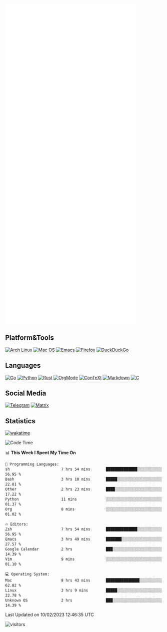 ![Metrics](https://github.com/SteamedFish/SteamedFish/blob/master/github-metrics.svg)

## Platform&Tools

[![Arch Linux](https://img.shields.io/badge/ArchLinux-1793D1?logo=arch-linux&logoColor=fff&style=flat-square)](https://archlinux.org/)
[![Mac OS](https://img.shields.io/badge/MacOS-000000?style=flat-square&logo=macos&logoColor=F0F0F0)](https://www.apple.com/macos/)
[![Emacs](https://img.shields.io/badge/Emacs-%237F5AB6.svg?&style=flat-square&logo=gnu-emacs&logoColor=white)](https://www.gnu.org/software/emacs/)
[![Firefox](https://img.shields.io/badge/Firefox-FF7139?style=flat-square&logo=Firefox-Browser&logoColor=white)](https://firefox.com/)
[![DuckDuckGo](https://img.shields.io/badge/DuckDuckGo-DE5833?style=flat-square&logo=DuckDuckGo&logoColor=white)](https://duckduckgo.com/)

## Languages

[![Go](https://img.shields.io/badge/Golang-%2300ADD8.svg?style=flat-square&logo=go&logoColor=white)](https://golang.org/)
[![Python](https://img.shields.io/badge/Python-3670A0?style=flat-square&logo=python&logoColor=ffdd54)](https://www.python.org/)
[![Rust](https://img.shields.io/badge/Rust-%23000000.svg?style=flat-square&logo=rust&logoColor=white)](https://www.rust-lang.org/)
[![OrgMode](https://img.shields.io/badge/OrgMode-%23000000.svg?style=flat-square&logo=org&logoColor=white)](https://orgmode.org/)
[![ConTeXt](https://img.shields.io/badge/ConTeXt-%23008080.svg?style=flat-square&logo=latex&logoColor=white)](https://contextgarden.net/)
[![Markdown](https://img.shields.io/badge/MarkDown-%23000000.svg?style=flat-square&logo=markdown&logoColor=white)](https://daringfireball.net/projects/markdown/)
[![C](https://img.shields.io/badge/C-%2300599C.svg?style=flat-square&logo=c&logoColor=white)](https://www.iso.org/standard/74528.html)

## Social Media
[![Telegram](https://img.shields.io/badge/SteamedFish-2CA5E0?style=social&logo=telegram&logoColor=white)](https://t.me/SteamedFish)
[![Matrix](https://img.shields.io/badge/SteamedFish-2CA5E0?style=social&logo=matrix&logoColor=black)](https://matrix.to/#/@i:steamedfish.org)

## Statistics
[![wakatime](https://wakatime.com/badge/user/168280d6-fcf2-4b4f-ad3a-dc4612f35b38.svg)](https://wakatime.com/@168280d6-fcf2-4b4f-ad3a-dc4612f35b38)

<!--START_SECTION:waka-->
![Code Time](http://img.shields.io/badge/Code%20Time-2%2C288%20hrs%2013%20mins-blue)

📊 **This Week I Spent My Time On** 

```text
💬 Programming Languages: 
sh                       7 hrs 54 mins       ██████████████░░░░░░░░░░░   56.95 % 
Bash                     3 hrs 10 mins       █████░░░░░░░░░░░░░░░░░░░░   22.81 % 
Other                    2 hrs 23 mins       ████░░░░░░░░░░░░░░░░░░░░░   17.22 % 
Python                   11 mins             ░░░░░░░░░░░░░░░░░░░░░░░░░   01.37 % 
Org                      8 mins              ░░░░░░░░░░░░░░░░░░░░░░░░░   01.02 % 

🔥 Editors: 
Zsh                      7 hrs 54 mins       ██████████████░░░░░░░░░░░   56.95 % 
Emacs                    3 hrs 49 mins       ███████░░░░░░░░░░░░░░░░░░   27.57 % 
Google Calendar          2 hrs               ███░░░░░░░░░░░░░░░░░░░░░░   14.39 % 
Vim                      9 mins              ░░░░░░░░░░░░░░░░░░░░░░░░░   01.10 % 

💻 Operating System: 
Mac                      8 hrs 43 mins       ███████████████░░░░░░░░░░   62.82 % 
Linux                    3 hrs 9 mins        █████░░░░░░░░░░░░░░░░░░░░   22.78 % 
Unknown OS               2 hrs               ███░░░░░░░░░░░░░░░░░░░░░░   14.39 % 

```


 Last Updated on 10/02/2023 12:46:35 UTC
<!--END_SECTION:waka-->

![visitors](https://visitor-badge.laobi.icu/badge?page_id=SteamedFish.SteamedFish)
